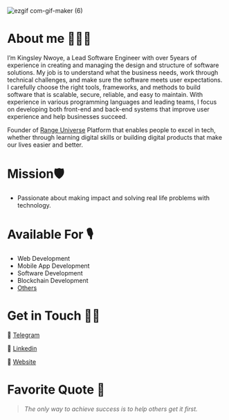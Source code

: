 
![ezgif com-gif-maker (6)](https://media.licdn.com/dms/image/v2/D4D16AQEQoW8-Np2aFg/profile-displaybackgroundimage-shrink_350_1400/profile-displaybackgroundimage-shrink_350_1400/0/1724690209519?e=1730332800&v=beta&t=8XHPxu-6FS7TlvPKzBGc9wolJRTlO7yiU83yLIrzNMs)





# About me 👨🏾‍💻
I’m Kingsley Nwoye, a Lead Software Engineer with over 5years of experience in creating and managing the design and structure of software solutions. My job is to understand what the business needs, work through technical challenges, and make sure the software meets user expectations. I carefully choose the right tools, frameworks, and methods to build software that is scalable, secure, reliable, and easy to maintain. With experience in various programming languages and leading teams, I focus on developing both front-end and back-end systems that improve user experience and help businesses succeed.

Founder of [Range Universe](https://www.rangeuniverse.org) Platform that enables people to excel in tech, whether through learning digital skills or building digital products that make our lives easier and better.

# Mission🛡
- Passionate about making impact and solving real life problems with technology. 

# Available For 🎙
- Web Development
- Mobile App Development
- Software Development
- Blockchain Development
- [Others](https://www.kingsleynwoye.com)

# Get in Touch 👍🏽
🔗 [Telegram](https://t.me/kingsleynwoye)

🔗 [Linkedin](https://www.linkedin.com/in/kingsleynwoye/)

🔗 [Website](https://www.kingsleynwoye.com)

# Favorite Quote 📖
> _The only way to achieve success is to help others get it first._
